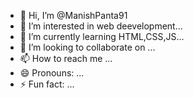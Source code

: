 - 👋 Hi, I’m @ManishPanta91
- 👀 I’m interested in web deevelopment...
- 🌱 I’m currently learning HTML,CSS,JS...
- 💞️ I’m looking to collaborate on ...
- 📫 How to reach me ...
- 😄 Pronouns: ...
- ⚡ Fun fact: ...

<!---
ManishPanta91/ManishPanta91 is a ✨ special ✨ repository because its `README.md` (this file) appears on your GitHub profile.
You can click the Preview link to take a look at your changes.
--->
